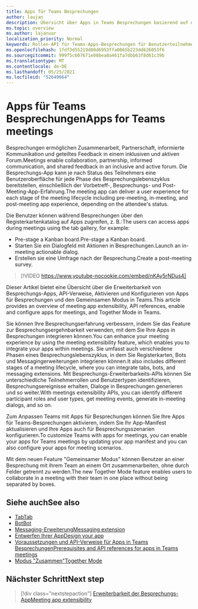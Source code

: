 ```yaml
---
title: Apps für Teams Besprechungen
author: laujan
description: Übersicht über Apps in Teams Besprechungen basierend auf der Teilnehmer- und Benutzerrolle
ms.topic: overview
ms.author: lajanuar
localization_priority: Normal
keywords: Rollen-API für Teams-Apps-Besprechungen für Benutzerteilnehmer
ms.openlocfilehash: 1fdf3d55219d80d6953ffa0865b223dd626053f6
ms.sourcegitcommit: 999f5c607671e088ea8a461fa7dbb63f8d61c39b
ms.translationtype: MT
ms.contentlocale: de-DE
ms.lasthandoff: 05/25/2021
ms.locfileid: "52649664"
---
```

# <a name="apps-for-teams-meetings"></a><span data-ttu-id="4032d-104">Apps für Teams Besprechungen</span><span class="sxs-lookup"><span data-stu-id="4032d-104">Apps for Teams meetings</span></span>

<span data-ttu-id="4032d-105">Besprechungen ermöglichen Zusammenarbeit, Partnerschaft, informierte Kommunikation und geteiltes Feedback in einem inklusiven und aktiven Forum.</span><span class="sxs-lookup"><span data-stu-id="4032d-105">Meetings enable collaboration, partnership, informed communication, and shared feedback in an inclusive and active forum.</span></span> <span data-ttu-id="4032d-106">Die Besprechungs-App kann je nach Status des Teilnehmers eine Benutzeroberfläche für jede Phase des Besprechungslebenszyklus bereitstellen, einschließlich der Vorbetreff-, Besprechungs- und Post-Meeting-App-Erfahrung.</span><span class="sxs-lookup"><span data-stu-id="4032d-106">The meeting app can deliver a user experience for each stage of the meeting lifecycle including pre-meeting, in-meeting, and post-meeting app experience, depending on the attendee's status.</span></span>

<span data-ttu-id="4032d-107">Die Benutzer können während Besprechungen über den Registerkartenkatalog auf Apps zugreifen, z. B.:</span><span class="sxs-lookup"><span data-stu-id="4032d-107">The users can access apps during meetings using the tab gallery, for example:</span></span>

* <span data-ttu-id="4032d-108">Pre-stage a Kanban board.</span><span class="sxs-lookup"><span data-stu-id="4032d-108">Pre-stage a Kanban board.</span></span>
* <span data-ttu-id="4032d-109">Starten Sie ein Dialogfeld mit Aktionen in Besprechungen.</span><span class="sxs-lookup"><span data-stu-id="4032d-109">Launch an in-meeting actionable dialog.</span></span>
* <span data-ttu-id="4032d-110">Erstellen sie eine Umfrage nach der Besprechung.</span><span class="sxs-lookup"><span data-stu-id="4032d-110">Create a post-meeting survey.</span></span>

> [!VIDEO https://www.youtube-nocookie.com/embed/nKAy5rNDus4]

<span data-ttu-id="4032d-111">Dieser Artikel bietet eine Übersicht über die Erweiterbarkeit von Besprechungs-Apps, API-Verweise, Aktivieren und Konfigurieren von Apps für Besprechungen und den Gemeinsamen Modus in Teams.</span><span class="sxs-lookup"><span data-stu-id="4032d-111">This article provides an overview of meeting app extensibility, API references, enable and configure apps for meetings, and Together Mode in Teams.</span></span>

<span data-ttu-id="4032d-112">Sie können Ihre Besprechungserfahrung verbessern, indem Sie das Feature zur Besprechungsergehnbarkeit verwenden, mit dem Sie Ihre Apps in Besprechungen integrieren können.</span><span class="sxs-lookup"><span data-stu-id="4032d-112">You can enhance your meeting experience by using the meeting extensibility feature, which enables you to integrate your apps within meetings.</span></span> <span data-ttu-id="4032d-113">Sie umfasst auch verschiedene Phasen eines Besprechungslebenszyklus, in dem Sie Registerkarten, Bots und Messagingerweiterungen integrieren können.</span><span class="sxs-lookup"><span data-stu-id="4032d-113">It also includes different stages of a meeting lifecycle, where you can integrate tabs, bots, and messaging extensions.</span></span> <span data-ttu-id="4032d-114">Mit Besprechungs-Erweiterbarkeits-APIs können Sie unterschiedliche Teilnehmerrollen und Benutzertypen identifizieren, Besprechungsereignisse erhalten, Dialoge in Besprechungen generieren und so weiter.</span><span class="sxs-lookup"><span data-stu-id="4032d-114">With meetings extensibility APIs, you can identify different participant roles and user types, get meeting events, generate in-meeting dialogs, and so on.</span></span>

<span data-ttu-id="4032d-115">Zum Anpassen Teams mit Apps für Besprechungen können Sie Ihre Apps für Teams-Besprechungen aktivieren, indem Sie Ihr App-Manifest aktualisieren und Ihre Apps auch für Besprechungsszenarien konfigurieren.</span><span class="sxs-lookup"><span data-stu-id="4032d-115">To customize Teams with apps for meetings, you can enable your apps for Teams meetings by updating your app manifest and you can also configure your apps for meeting scenarios.</span></span>

<span data-ttu-id="4032d-116">Mit dem neuen Feature "Gemeinsamer Modus" können Benutzer an einer Besprechung mit ihrem Team an einem Ort zusammenarbeiten, ohne durch Felder getrennt zu werden.</span><span class="sxs-lookup"><span data-stu-id="4032d-116">The new Together Mode feature enables users to collaborate in a meeting with their team in one place without being separated by boxes.</span></span>

## <a name="see-also"></a><span data-ttu-id="4032d-117">Siehe auch</span><span class="sxs-lookup"><span data-stu-id="4032d-117">See also</span></span>

* [<span data-ttu-id="4032d-118">Tab</span><span class="sxs-lookup"><span data-stu-id="4032d-118">Tab</span></span>](../tabs/what-are-tabs.md#understand-how-tabs-work)
* [<span data-ttu-id="4032d-119">Bot</span><span class="sxs-lookup"><span data-stu-id="4032d-119">Bot</span></span>](../bots/what-are-bots.md)
* [<span data-ttu-id="4032d-120">Messaging-Erweiterung</span><span class="sxs-lookup"><span data-stu-id="4032d-120">Messaging extension</span></span>](../messaging-extensions/what-are-messaging-extensions.md)
* [<span data-ttu-id="4032d-121">Entwerfen Ihrer App</span><span class="sxs-lookup"><span data-stu-id="4032d-121">Design your app</span></span>](../apps-in-teams-meetings/design/designing-apps-in-meetings.md)
* [<span data-ttu-id="4032d-122">Voraussetzungen und API-Verweise für Apps in Teams Besprechungen</span><span class="sxs-lookup"><span data-stu-id="4032d-122">Prerequisites and API references for apps in Teams meetings</span></span>](create-apps-for-teams-meetings.md)
* [<span data-ttu-id="4032d-123">Modus "Zusammen"</span><span class="sxs-lookup"><span data-stu-id="4032d-123">Together Mode</span></span>](~/apps-in-teams-meetings/teams-together-mode.md)

## <a name="next-step"></a><span data-ttu-id="4032d-124">Nächster Schritt</span><span class="sxs-lookup"><span data-stu-id="4032d-124">Next step</span></span>

> [!div class="nextstepaction"]
> [<span data-ttu-id="4032d-125">Erweiterbarkeit der Besprechungs-App</span><span class="sxs-lookup"><span data-stu-id="4032d-125">Meeting app extensibility</span></span>](meeting-app-extensibility.md)

